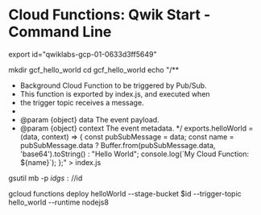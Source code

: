 # Cloud Functions: Qwik Start - Command Line



export id="qwiklabs-gcp-01-0633d3ff5649"

mkdir gcf_hello_world
cd gcf_hello_world
echo "/**
* Background Cloud Function to be triggered by Pub/Sub.
* This function is exported by index.js, and executed when
* the trigger topic receives a message.
*
* @param {object} data The event payload.
* @param {object} context The event metadata.
*/
exports.helloWorld = (data, context) => {
const pubSubMessage = data;
const name = pubSubMessage.data
    ? Buffer.from(pubSubMessage.data, 'base64').toString() : \"Hello World\";
console.log(\`My Cloud Function: \${name}\`);
};" > index.js

gsutil mb -p $id gs://$id

gcloud functions deploy helloWorld --stage-bucket $id --trigger-topic hello_world --runtime nodejs8

